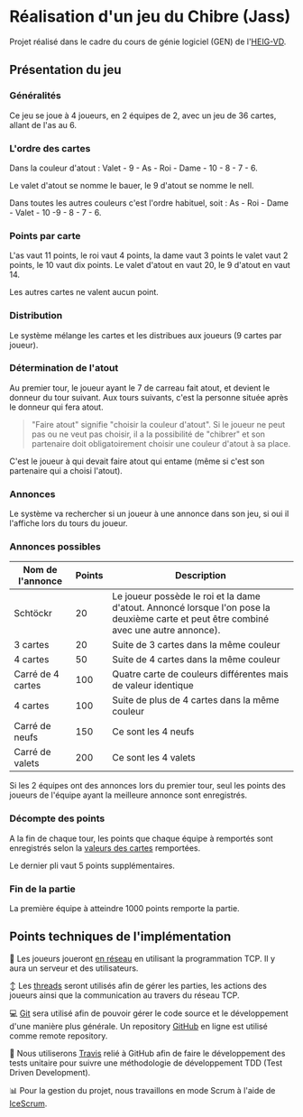 # Réalisation d'un jeu du Chibre (Jass)

Projet réalisé dans le cadre du cours de génie logiciel (GEN) de l'[HEIG-VD](https://heig-vd.ch/).

## Présentation du jeu

### Généralités

Ce jeu se joue à 4 joueurs, en 2 équipes de 2, avec un jeu de 36 cartes, allant de l'as au 6.

### L'ordre des cartes

Dans la couleur d'atout : Valet - 9 - As - Roi - Dame - 10 - 8 - 7 - 6.

Le valet d'atout se nomme le bauer, le 9 d'atout se nomme le nell.

Dans toutes les autres couleurs c'est l'ordre habituel, soit :
As - Roi - Dame - Valet - 10 -9 - 8 - 7 - 6.

### Points par carte
<a id="ptsCartes"></a>
L'as vaut 11 points, le roi vaut 4 points, la dame vaut 3 points le valet vaut 2 points, le 10 vaut dix points. Le valet d'atout en vaut 20, le 9 d'atout en vaut 14.

Les autres cartes ne valent aucun point.

### Distribution

Le système mélange les cartes et les distribues aux joueurs (9 cartes par joueur).

### Détermination de l'atout

Au premier tour, le joueur ayant le 7 de carreau fait atout, et devient le donneur du tour suivant. Aux tours suivants, c'est la personne située après le donneur qui fera atout.

> "Faire atout" signifie "choisir la couleur d'atout". Si le joueur ne peut pas ou ne veut pas choisir, il a la possibilité de "chibrer" et son partenaire doit obligatoirement choisir une couleur d'atout à sa place.

C'est le joueur à qui devait faire atout qui entame (même si c'est son partenaire qui a choisi l'atout).

### Annonces

Le système va rechercher si un joueur à une annonce dans son jeu, si oui il l'affiche lors du tours du joueur.

### Annonces possibles

| Nom de l'annonce  | Points | Description                                                  |
| ----------------- | ------ | ------------------------------------------------------------ |
| Schtöckr          | 20     | Le joueur possède le roi et la dame d'atout. Annoncé lorsque l'on pose la deuxième carte et peut être combiné avec une autre annonce). |
| 3 cartes          | 20     | Suite de 3 cartes dans la même couleur                       |
| 4 cartes          | 50     | Suite de 4 cartes dans la même couleur                       |
| Carré de 4 cartes | 100    | Quatre carte de couleurs différentes mais de valeur identique |
| 4 cartes          | 100    | Suite de plus de 4 cartes dans la même couleur               |
| Carré de neufs    | 150    | Ce sont les 4 neufs                                          |
| Carré de valets   | 200    | Ce sont les 4 valets                                         |

Si les 2 équipes ont des annonces lors du premier tour, seul les points des joueurs de l'équipe ayant la meilleure annonce sont enregistrés.

### Décompte des points

A la fin de chaque tour, les points que chaque équipe à remportés sont enregistrés selon la [valeurs des cartes](#ptsCartes) remportées.

Le dernier pli vaut 5 points supplémentaires.

### Fin de la partie

La première équipe à atteindre 1000 points remporte la partie.

## Points techniques de l'implémentation

:electric_plug: Les joueurs joueront <u>en réseau</u> en utilisant la programmation TCP. Il y aura un serveur et des utilisateurs.

:arrow_up_down: Les <u>threads</u> seront utilisés afin de gérer les parties, les actions des joueurs ainsi que la communication au travers du réseau TCP.

:computer: <u>Git</u> sera utilisé afin de pouvoir gérer le code source et le développement d'une manière plus générale. Un repository [GitHub](https://github.com/) en ligne est utilisé comme remote repository.

:100: Nous utiliserons [Travis](https://travis-ci.com/) relié à GitHub afin de faire le développement des tests unitaire pour suivre une méthodologie de développement TDD (Test Driven Development).

:bar_chart: Pour la gestion du projet, nous travaillons en mode Scrum à l'aide de [IceScrum](https://www.icescrum.com/fr/).
